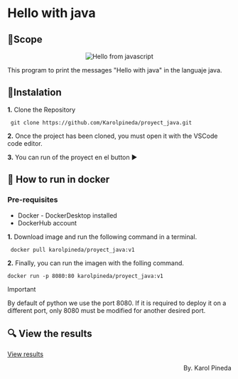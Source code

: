 # Hello with java
## 🥇Scope
<p align="center">
    <img src="./materials/results_php.png" alt="Hello from javascript">
</p>
This program to print the messages "Hello with java" in the languaje java.

## 📑Instalation
**1.** Clone the Repository
   ```
    git clone https://github.com/Karolpineda/proyect_java.git
   ```

**2.** Once the project has been cloned, you must open it with the VSCode code editor.

**3.** You can run of the proyect en el button ▶️

## 🐳 How to run in docker

### Pre-requisites
* Docker - DockerDesktop installed
* DockerHub account

**1.** Download image and run the following command in a terminal.
   ```
    docker pull karolpineda/proyect_java:v1
   ```
**2.**  Finally, you can run the imagen with the folling command.
   ```
docker run -p 8080:80 karolpineda/proyect_java:v1

   ```

> [!IMPORTANT]
> By default of python we use the port 8080. If it is required to deploy it on a different port, only 8080 must be modified for another desired port.

## 🔍 View the results
[View results](#scope)

<p align="right">
By. Karol Pineda
</p>